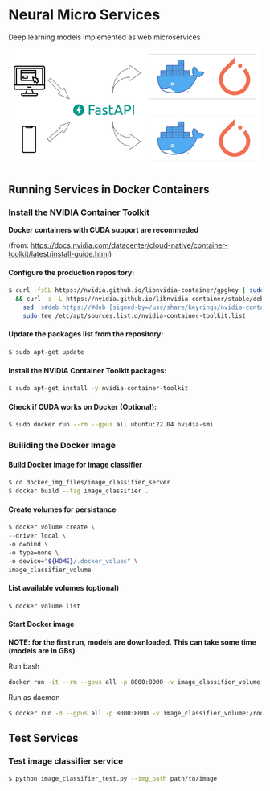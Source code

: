 # Neural Micro Services
Deep learning models implemented as web microservices

![NMS Architecture](./assets/nms_architecture.png)


## Running Services in Docker Containers
### Install the NVIDIA Container Toolkit
**Docker containers with CUDA support are recommeded**

(from: https://docs.nvidia.com/datacenter/cloud-native/container-toolkit/latest/install-guide.html)

#### Configure the production repository:
```bash
$ curl -fsSL https://nvidia.github.io/libnvidia-container/gpgkey | sudo gpg --dearmor -o /usr/share/keyrings/nvidia-container-toolkit-keyring.gpg \
  && curl -s -L https://nvidia.github.io/libnvidia-container/stable/deb/nvidia-container-toolkit.list | \
    sed 's#deb https://#deb [signed-by=/usr/share/keyrings/nvidia-container-toolkit-keyring.gpg] https://#g' | \
    sudo tee /etc/apt/sources.list.d/nvidia-container-toolkit.list
```

#### Update the packages list from the repository:
```bash
$ sudo apt-get update
```

#### Install the NVIDIA Container Toolkit packages:
```bash
$ sudo apt-get install -y nvidia-container-toolkit
```

#### Check if CUDA works on Docker (Optional):
```bash
$ sudo docker run --rm --gpus all ubuntu:22.04 nvidia-smi
```

### Builiding the Docker Image
#### Build Docker image for image classifier
```bash
$ cd docker_img_files/image_classifier_server
$ docker build --tag image_classifier .
```

#### Create volumes for persistance 
```bash
$ docker volume create \
--driver local \
-o o=bind \
-o type=none \
-o device="${HOME}/.docker_volues" \
image_classifier_volume
```

#### List available volumes (optional)
```bash
$ docker volume list
```

#### Start Docker image
**NOTE: for the first run, models are downloaded. This can take some time (models are in GBs)**

Run bash

```bash
docker run -it --rm --gpus all -p 8000:8000 -v image_classifier_volume:/root image_classifier bash
```

Run as daemon

```bash
$ docker run -d --gpus all -p 8000:8000 -v image_classifier_volume:/root image_classifier 
```

## Test Services
### Test image classifier service
```bash
$ python image_classifier_test.py --img_path path/to/image
```